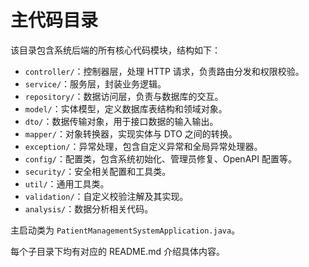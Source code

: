 # 主代码目录

该目录包含系统后端的所有核心代码模块，结构如下：

- `controller/`：控制器层，处理 HTTP 请求，负责路由分发和权限校验。
- `service/`：服务层，封装业务逻辑。
- `repository/`：数据访问层，负责与数据库的交互。
- `model/`：实体模型，定义数据库表结构和领域对象。
- `dto/`：数据传输对象，用于接口数据的输入输出。
- `mapper/`：对象转换器，实现实体与 DTO 之间的转换。
- `exception/`：异常处理，包含自定义异常和全局异常处理器。
- `config/`：配置类，包含系统初始化、管理员修复、OpenAPI 配置等。
- `security/`：安全相关配置和工具类。
- `util/`：通用工具类。
- `validation/`：自定义校验注解及其实现。
- `analysis/`：数据分析相关代码。

主启动类为 `PatientManagementSystemApplication.java`。

每个子目录下均有对应的 README.md 介绍具体内容。
